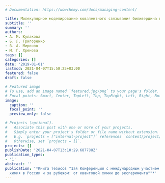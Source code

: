 ```yaml
---
# Documentation: https://wowchemy.com/docs/managing-content/

title: Молекулярное моделирование ковалентного связывания биливердина в белке miRFP670
subtitle: ''
summary: ''
authors:
- А. М. Кулакова
- Б. Л. Григоренко
- В. А. Миронов
- М. Г. Хренова
tags: []
categories: []
date: '2019-01-01'
lastmod: 2021-04-07T15:50:25+03:00
featured: false
draft: false

# Featured image
# To use, add an image named `featured.jpg/png` to your page's folder.
# Focal points: Smart, Center, TopLeft, Top, TopRight, Left, Right, BottomLeft, Bottom, BottomRight.
image:
  caption: ''
  focal_point: ''
  preview_only: false

# Projects (optional).
#   Associate this post with one or more of your projects.
#   Simply enter your project's folder or file name without extension.
#   E.g. `projects = ["internal-project"]` references `content/project/deep-learning/index.md`.
#   Otherwise, set `projects = []`.
projects: []
publishDate: '2021-04-07T13:10:29.687788Z'
publication_types:
- '1'
abstract: ''
publication: '*Книга тезисов "1ая Конференция с международным участием "Физическая
  химия в России и за рубежом: от квантовой химии до эксперимента""*'
---
```

